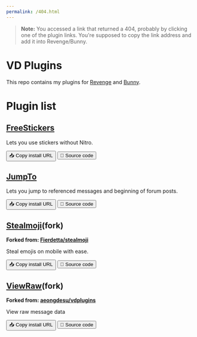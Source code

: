 ```yaml
---
permalink: /404.html
---
```

> **Note:** You accessed a link that returned a 404, probably by clicking one of the plugin links. You're supposed to copy the link address and add it into Revenge/Bunny.

# VD Plugins
This repo contains my plugins for [Revenge](https://github.com/revenge-mod) and [Bunny](https://github.com/pyoncord/Bunny).

# Plugin list
## [FreeStickers](https://aliernfrog.github.io/vd-plugins/FreeStickers)

Lets you use stickers without Nitro.

<button onClick="navigator.clipboard.writeText('https://aliernfrog.github.io/vd-plugins/FreeStickers')">📥 Copy install URL</button> <a href="https://github.com/aliernfrog/vd-plugins/tree/master/plugins/FreeStickers"><button>🧪 Source code</button></a>

## [JumpTo](https://aliernfrog.github.io/vd-plugins/JumpTo)

Lets you jump to referenced messages and beginning of forum posts.

<button onClick="navigator.clipboard.writeText('https://aliernfrog.github.io/vd-plugins/JumpTo')">📥 Copy install URL</button> <a href="https://github.com/aliernfrog/vd-plugins/tree/master/plugins/JumpTo"><button>🧪 Source code</button></a>

## [Stealmoji](https://aliernfrog.github.io/vd-plugins/Stealmoji)(fork) 

**Forked from: [Fierdetta/stealmoji](https://github.com/Fierdetta/stealmoji)**

Steal emojis on mobile with ease.

<button onClick="navigator.clipboard.writeText('https://aliernfrog.github.io/vd-plugins/Stealmoji')">📥 Copy install URL</button> <a href="https://github.com/aliernfrog/vd-plugins/tree/master/plugins/Stealmoji"><button>🧪 Source code</button></a>

## [ViewRaw](https://aliernfrog.github.io/vd-plugins/ViewRaw)(fork) 

**Forked from: [aeongdesu/vdplugins](https://github.com/aeongdesu/vdplugins)**

View raw message data

<button onClick="navigator.clipboard.writeText('https://aliernfrog.github.io/vd-plugins/ViewRaw')">📥 Copy install URL</button> <a href="https://github.com/aliernfrog/vd-plugins/tree/master/plugins/ViewRaw"><button>🧪 Source code</button></a>